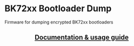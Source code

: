 # BK72xx Bootloader Dump

Firmware for dumping encrypted BK72xx bootloaders

<div align="center">

## [Documentation & usage guide](https://docs.libretiny.eu/link/bk72xx-keys)
</div>
